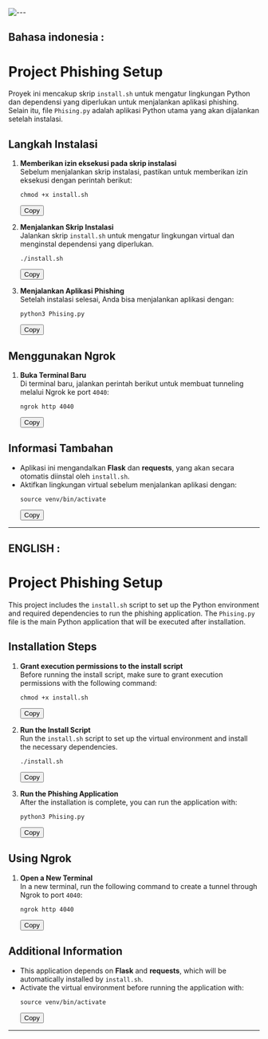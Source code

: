 ![---](https://i.ibb.co.com/qmMSm0T/ca066b6f-2c37-4a70-a366-aadf907359e7.webp)

## Bahasa indonesia :

# Project Phishing Setup

Proyek ini mencakup skrip `install.sh` untuk mengatur lingkungan Python dan dependensi yang diperlukan untuk menjalankan aplikasi phishing. Selain itu, file `Phising.py` adalah aplikasi Python utama yang akan dijalankan setelah instalasi.

## Langkah Instalasi

1. **Memberikan izin eksekusi pada skrip instalasi**  
   Sebelum menjalankan skrip instalasi, pastikan untuk memberikan izin eksekusi dengan perintah berikut:
   <div>
   <pre><code>chmod +x install.sh</code></pre>
   <button onclick="navigator.clipboard.writeText('chmod +x install.sh')">Copy</button>
   </div>

2. **Menjalankan Skrip Instalasi**  
   Jalankan skrip `install.sh` untuk mengatur lingkungan virtual dan menginstal dependensi yang diperlukan.
   <div>
   <pre><code>./install.sh</code></pre>
   <button onclick="navigator.clipboard.writeText('./install.sh')">Copy</button>
   </div>

3. **Menjalankan Aplikasi Phishing**  
   Setelah instalasi selesai, Anda bisa menjalankan aplikasi dengan:
   <div>
   <pre><code>python3 Phising.py</code></pre>
   <button onclick="navigator.clipboard.writeText('python3 Phising.py')">Copy</button>
   </div>

## Menggunakan Ngrok

1. **Buka Terminal Baru**  
   Di terminal baru, jalankan perintah berikut untuk membuat tunneling melalui Ngrok ke port `4040`:
   <div>
   <pre><code>ngrok http 4040</code></pre>
   <button onclick="navigator.clipboard.writeText('ngrok http 4040')">Copy</button>
   </div>

## Informasi Tambahan

- Aplikasi ini mengandalkan **Flask** dan **requests**, yang akan secara otomatis diinstal oleh `install.sh`.
- Aktifkan lingkungan virtual sebelum menjalankan aplikasi dengan:
  <div>
  <pre><code>source venv/bin/activate</code></pre>
  <button onclick="navigator.clipboard.writeText('source venv/bin/activate')">Copy</button>
  </div>

---

## ENGLISH :

# Project Phishing Setup

This project includes the `install.sh` script to set up the Python environment and required dependencies to run the phishing application. The `Phising.py` file is the main Python application that will be executed after installation.

## Installation Steps

1. **Grant execution permissions to the install script**  
   Before running the install script, make sure to grant execution permissions with the following command:
   <div>
   <pre><code>chmod +x install.sh</code></pre>
   <button onclick="navigator.clipboard.writeText('chmod +x install.sh')">Copy</button>
   </div>

2. **Run the Install Script**  
   Run the `install.sh` script to set up the virtual environment and install the necessary dependencies.
   <div>
   <pre><code>./install.sh</code></pre>
   <button onclick="navigator.clipboard.writeText('./install.sh')">Copy</button>
   </div>

3. **Run the Phishing Application**  
   After the installation is complete, you can run the application with:
   <div>
   <pre><code>python3 Phising.py</code></pre>
   <button onclick="navigator.clipboard.writeText('python3 Phising.py')">Copy</button>
   </div>

## Using Ngrok

1. **Open a New Terminal**  
   In a new terminal, run the following command to create a tunnel through Ngrok to port `4040`:
   <div>
   <pre><code>ngrok http 4040</code></pre>
   <button onclick="navigator.clipboard.writeText('ngrok http 4040')">Copy</button>
   </div>

## Additional Information

- This application depends on **Flask** and **requests**, which will be automatically installed by `install.sh`.
- Activate the virtual environment before running the application with:
  <div>
  <pre><code>source venv/bin/activate</code></pre>
  <button onclick="navigator.clipboard.writeText('source venv/bin/activate')">Copy</button>
  </div>

---
